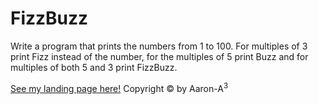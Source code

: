 # FizzBuzz


Write a program that prints the numbers from 1 to 100.
For multiples of 3 print Fizz instead of the number,
for the multiples of 5 print Buzz and for
multiples of both 5 and 3 print FizzBuzz.

[See my landing page here!](https://aron-helu.github.io/FizzBuzz/
)
Copyright &copy; by Aaron-A<sup>3</sup>


